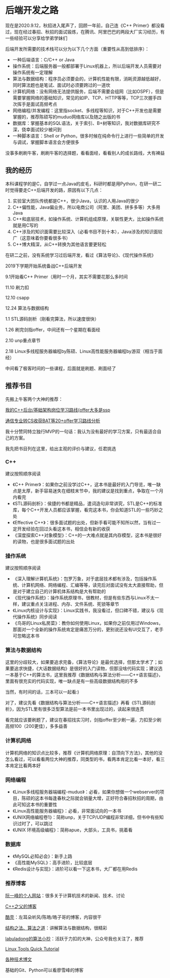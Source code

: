 # 后端开发之路

现在是2020.9.12，秋招进入尾声了，回顾一年前，自己连《C++ Primer》都没看过，现在经过春招、秋招的面试锻炼，在腾讯、阿里巴巴的两段大厂实习经历，有一些经验可以分享给学弟学妹们

后端开发所需要的技术栈可以分为以下几个方面（重要性从高到低排序）：

- 一种后端语言：C/C++ or Java
- 操作系统：后端服务器一般都部署于Linux机器上，所以后端开发人员需要对操作系统有一定理解
- 算法与数据结构：程序员必须要会的，计算机性能有限，消耗资源越低越好，同时算法题也是笔试、面试时必须要跨过的一道坎
- 计算机网络：没有网络无法提供服务，后端不需要会组网（比如OSPF），但是需要掌握网络的基础知识，常见的如IP、TCP、HTTP等等，TCP三次握手四次挥手是面试高频考点
- 网络编程/并发编程：这里指socket、多线程等知识，对于C++开发也是需要掌握的，推荐陈硕写的muduo网络库以及随之出版的书
- 数据库：掌握基本的SQL语法，关于索引、B+树等知识，我对数据库研究不深，侥幸面试较少被问到
- 一种脚本语言：Shell or Python，很多时候在纯命令行上进行一些简单的开发与调试，掌握脚本语言会方便很多

没事多刷刷牛客，刷刷牛客的选择题，看看面经，看看别人的成长路线，大有裨益

## 我的经历

本科课程学的是C，自学过一点Java的皮毛，科研时都是用Python，在研一研二时觉得要走C++后端开发的路，原因有以下几点：

1. 实验室大团队传统都是C++，很少Java，认识的人用Java的很少
2. C++偏性能，Java偏业务，所以电商公司（阿里、美团、拼多多等）大多用Java
3. C++和底层技术，如操作系统、计算机组成原理，关联性更大，比如操作系统就是用C写的
4. C++涉及的知识面需要比较深入（必看书目不到十本），Java涉及的知识面较广（这意味着你要看很多书）
5. C++博大精深，从C++转换为其他语言要更轻松

在研二之前，没有系统学习过后端开发，看过《算法导论》、《现代操作系统》

2019下学期开始系统备战C++后端开发

9.1开始看C++ Primer（用时一个月，其实不需要花那么多时间

11.10 刷力扣

12.10 csapp

12.24 算法与数据结构

1.1 STL源码剖析（刚看完算法，所以速度很快）

1.26 刷完剑指offer，中间还有一个星期在看面经

2.10 unp重点章节

2.18 Linux多线程服务器编程by陈硕、Linux高性能服务器编程by游双（相当于面经）

中间看了极客时间的一些课程，后面就是刷题、刷面经了

## 推荐书目

先搬上牛客两个大神的推荐：

[我的C++后台/基础架构岗位学习路线(offer大多是ssp](https://www.nowcoder.com/discuss/147538)

[通信专业转CS收获BAT等20+offer学习路线分析](https://www.nowcoder.com/discuss/384433)

我十分赞同特立独行MVP的一句话：我认为没有最好的学习方案，只有最适合自己的方案。

我先把书目列在这里，给出主观的评价与建议，任君挑选

### C++

建议按照顺序阅读

- 《C++ Primer》：如果你之前没学过C++，这本书是最好的入门导览，唯一缺点是太厚，新手容易迷失在细枝末节中，我的建议是找到重点，争取在一个月内看完
- 《STL源码剖析》：侯捷的书都是精品，遣词造句非常讲究，STL是C++的标准库，每个C++开发人员都应该掌握，看完这本书，你会知道STL的一些巧妙之处
- 《Effective C++》：很多面试题的出处，但新手看可能不知所以然，当有过一定开发经验在回过头看这本书，相信会有新的收获
- 《深度探索C++对象模型》：C++的一大难点就是其内存模型，这本书是很好的读物，也是很多面试题的出处

### 操作系统

建议按照顺序阅读

- 《深入理解计算机系统》：包罗万象，对于底层技术都有涉及，包括操作系统、计算机网络、网络编程、汇编等等，读完后对面试没有太大直接帮助，但是对于建立自己的计算机体系结构是大有帮助的
- 《现代操作系统》：操作系统原理书，很教材，但是有些东西与Linux不太一样，建议重点关注进程、内存、文件系统、死锁等章节
- 《Linux内核设计与实现》：Linux实践书，我没看过，但口碑不错，建议与《现代操作系统》同步阅读
- 《鸟哥的Linux私房菜》：教你如何使用Linux，如果你之前仅用过Windows，那面对一个全新的操作系统肯定是痛苦万分的，更别说还没有UI交互了，老手可忽略这本书

### 算法与数据结构

这里的分歧较大，如果要追求完备，《算法导论》是最优选择，但那太学术了；如果要追求快捷，《大话数据结构》是很好的入门读物，但那没啥代码实现；建议选一本基于C++的算法书，这里我推荐《数据结构与算法分析——C++语言描述》，里面有很充实的代码实现，唯一缺点是有一些高级数据结构用的不多

当然，有时间的话，三本可以一起看:)

对了，建议先看《数据结构与算法分析——C++语言描述》再看《STL源码剖析》，因为STL里有很多泛型算法是前一本书里出现过的，读起来很连贯

看完就应该要刷题了，建议在春招找实习时，剑指offer至少刷一遍，力扣至少刷高频100（200更佳），多多益善

### 计算机网络

计算机网络的知识点比较多，推荐《计算机网络原理：自顶向下方法》，其他的没怎么看过，可以看看两位大神的推荐，同类型的书，看两本肯定比看一本好，看三本肯定比看两本好

### 网络编程

- 《Linux多线程服务器端编程-muduo》：必看，如果你想做一个webserver的项目，陈硕的这本书每逢春秋之际就会销量大增，正好符合春招秋招的周期，由此可知这本书的重要性
- 《Linux高性能服务器编程》：必看，非常面试向的一本书
- 《UNIX网络编程卷1》：简称unp，关于TCP/UDP编程非常详细，但书中有些知识过时了，可以跳过
- 《UNIX 环境高级编程》：简称apue，大部头，工具书，挑着看

### 数据库

- 《MySQL必知必会》：新手上路
- 《高性能MySQL》：高手进阶，比较底层
- 《Redis设计与实现》：进阶可以看一下这本书，大厂都在用Redis

### 推荐博客

[阮一峰的个人网站](http://www.ruanyifeng.com/home.html)：很多关于计算机技术的新闻、技术、讨论

[C++之父的博客](http://www.stroustrup.com/index.html)

[酷壳](https://coolshell.cn/)：左耳朵听风/陈皓/皓子哥的博客，内容很干

[结构之法、算法之道](https://blog.csdn.net/v_JULY_v)：讲解算法与数据结构，很精彩

[labuladong的算法小抄](https://labuladong.gitbook.io/algo/)：活跃于力扣的大神，公众号我也关注了，推荐

[Linux Tools Quick Tutorial](https://linuxtools-rst.readthedocs.io/zh_CN/latest/base/index.html)

[各种技术博文](http://www.linya.pub/)

基础的Git、Python可以看廖雪峰的博客

